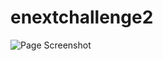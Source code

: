 # enextchallenge2

![Page Screenshot](https://github.com/IgNog93/enext_challenge2/blob/master/image/screenshot.jpg "This is a screenshot of the challenge")
